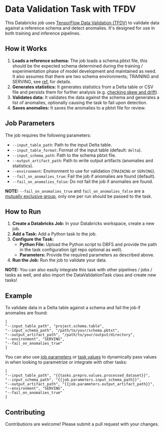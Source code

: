 # Data Validation Task with TFDV

This Databricks job uses [TensorFlow Data Validation (TFDV)](https://www.tensorflow.org/tfx/data_validation/get_started) to validate data against a reference schema and detect anomalies. It's designed for use in both training and inference pipelines.

## How it Works

1. **Loads a reference schema:** The job loads a schema.pbtxt file, this should be the expected schema determined during the training / experimentation phase of model development and maintained as need. It also assumes that there are two schema environments; TRAINING and SERVING, see [ref.](https://www.tensorflow.org/tfx/data_validation/get_started#schema_environments) for details.
2. **Generates statistics:** It generates statistics from a Delta table or CSV file and persists them for further analysis (e.g. [checking skew and drift](https://www.tensorflow.org/tfx/data_validation/get_started#checking_data_skew_and_drift)).
3. **Validates data:** It validates the data against the schema and generates a list of anomalies, optionally causing the task to fail upon detection.
4. **Saves anomalies:** It saves the anomalies to a pbtxt file for review.

## Job Parameters

The job requires the following parameters:

* `--input_table_path`: Path to the input Delta table.
* `--input_table_format`: Format of the input table (default: `delta`).
* `--input_schema_path`: Path to the schema pbtxt file.
* `--output_artifact_path`: Path to write output artifacts (anomalies and statistics).
* `--environment`: Environment to use for validation (`TRAINING` or `SERVING`).
* `--fail_on_anomalies_true`: Fail the job if anomalies are found (default).
* `--fail_on_anomalies_false`: Do not fail the job if anomalies are found.

**NOTE:** `--fail_on_anomalies_true` and `fail_on_anomalies_false` are a [mutually exclusive group](https://docs.python.org/3/library/argparse.html#mutual-exclusion), only one per run should be passed to the task.

## How to Run

1. **Create a Databricks Job:** In your Databricks workspace, create a new job.
2. **Add a Task:** Add a Python task to the job.
3. **Configure the Task:**
    * **Python File:** Upload the Python script to DBFS and provide the path in the task configuration (git repo optional as well).
    * **Parameters:** Provide the required parameters as described above.
4. **Run the Job:** Run the job to validate your data.

**NOTE:** You can also easily integrate this task with other pipelines / jobs / tasks as well, and also import the DataValidationTask class and create new tasks!

## Example

To validate data in a Delta table against a schema and fail the job if anomalies are found:
```
[
"--input_table_path", "project.schema.table",
"--input_schema_path", "/path/to/your/schema.pbtxt",
"--output_artifact_path", "/path/to/your/output/directory",
"--environment", "SERVING",
"--fail_on_anomalies_true"
]
```

You can also use [job parameters](https://docs.databricks.com/en/jobs/job-parameters.html#configure-job-parameters) or [task values](https://docs.databricks.com/en/jobs/task-values.html#reference-task-values) to dynamically pass values in when looking to parametrize or integrate with other tasks:
```
[
"--input_table_path", "{{tasks.prepro.values.processed_dataset}}",
"--input_schema_path", "{{job.parameters.input_schema_path}}",
"--output_artifact_path", "{{job.parameters.output_artifact_path}}",
"--environment", "SERVING",
"--fail_on_anomalies_true"
]
```


## Contributing

Contributions are welcome! Please submit a pull request with your changes.